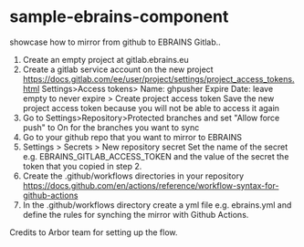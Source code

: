 # sample-ebrains-component
showcase how to mirror from github to EBRAINS Gitlab..

1. Create an empty project at gitlab.ebrains.eu
2. Create a gitlab service account on the new project https://docs.gitlab.com/ee/user/project/settings/project_access_tokens.html
 Settings>Access tokens> Name: ghpusher Expire Date: leave empty to never expire > Create project access token
 Save the new project access token because you will not be able to access it again
3. Go to Settings>Repository>Protected branches and set "Allow force push" to On for the
branches you want to sync 
4. Go to your github repo that you want to mirror to EBRAINS
5. Settings > Secrets > New repository secret
  Set the name of the secret e.g. EBRAINS_GITLAB_ACCESS_TOKEN
  and the value of the secret the token that you copied in step 2.
6. Create the .github/workflows directories in your repository 
https://docs.github.com/en/actions/reference/workflow-syntax-for-github-actions
7. In the .github/workflows directory create a yml file e.g. ebrains.yml
  and define the rules for synching the mirror with Github Actions.

Credits to Arbor team for setting up the flow.
